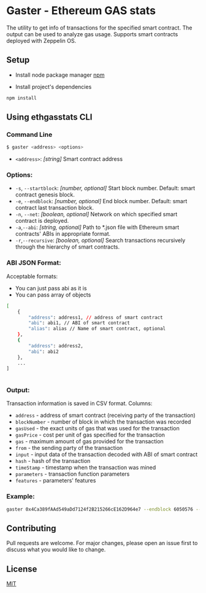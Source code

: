 # Gaster - Ethereum GAS stats

The utility to get info of transactions for the specified smart contract.
The output can be used to analyze gas usage.
Supports smart contracts deployed with Zeppelin OS.

## Setup
* Install node package manager [npm](https://nodejs.org/en/download/)

* Install project's dependencies
```bash
npm install
```

## Using ethgasstats CLI
### Command Line
```bash
$ gaster <address> <options>
```
*  `<address>`: *[string]* Smart contract address

### Options:

*  `-s`, `--startblock`: *[number, optional]* Start block number. Default: smart contract genesis block.
*  `-e`, `--endblock`: *[number, optional]* End block number. Default: smart contract last transaction block.
*  `-n`, `--net`: *[boolean, optional]* Network on which specified smart contract is deployed.
*  `-a`,`--abi`: *[string, optional]* Path to *.json file with Ethereum smart contracts' ABIs in appropriate format.
*  `-r`,`--recursive`: *[boolean, optional]* Search transactions recursively through the hierarchy of smart contracts.

### ABI JSON Format:

Acceptable formats:
*  You can just pass abi as it is
*  You can pass array of objects
```bash
[
    {
        "address": address1, // address of smart contract
        "abi": abi1, // ABI of smart contract
        "alias": alias // Name of smart contract, optional
    },
    {
        "address": address2,
        "abi": abi2
    },
    ...
]
    
```

### Output:

Transaction information is saved in CSV format.
Columns:
*  `address` - address of smart contract (receiving party of the transaction)
*  `blockNumber` - number of block in which the transaction was recorded
*  `gasUsed` - the exact units of gas that was used for the transaction
*  `gasPrice` - cost per unit of gas specified for the transaction
*  `gas` - maximum amount of gas provided for the transaction
*  `from` - the sending party of the transaction
*  `input` - input data of the transaction decoded with ABI of smart contract
*  `hash` - hash of the transaction
*  `timeStamp` - timestamp when the transaction was mined
*  `parameters` - transaction function parameters
*  `features` - parameters' features

### Example:
```bash
gaster 0x4Ca389fAAd549aDd7124f2B215266cE162D964e7 --endblock 6050576 --net ropsten
```

## Contributing
Pull requests are welcome. For major changes, please open an issue first to discuss what you would like to change.

## License
[MIT](https://choosealicense.com/licenses/mit/)



